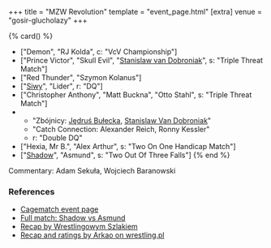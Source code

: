 +++
title = "MZW Revolution"
template = "event_page.html"
[extra]
venue = "gosir-glucholazy"
+++

{% card() %}
- ["Demon", "RJ Kolda", c: "VcV Championship"]
- ["Prince Victor", "Skull Evil", "[Stanislaw van Dobroniak](@/w/stanislaw-van-dobroniak.md)", s: "Triple Threat Match"]
- ["Red Thunder", "Szymon Kolanus"]
- ["[Siwy](@/w/szymon-siwiec.md)", "Lider", r: "DQ"]
- ["Christopher Anthony", "Matt Buckna", "Otto Stahl", s: "Triple Threat Match"]
- - "Zbójnicy: [Jędruś Bułecka](@/w/jedrus-bulecka.md), [Stanislaw Van Dobroniak](@/w/stanislaw-van-dobroniak.md)"
  - "Catch Connection: Alexander Reich, Ronny Kessler"
  - r: "Double DQ"
- ["Hexia, Mr B.", "Alex Arthur", s: "Two On One Handicap Match"]
- ["[Shadow](@/w/shadow.md)", "Asmund", s: "Two Out Of Three Falls"]
{% end %}

Commentary: Adam Sekuła, Wojciech Baranowski

### References

* [Cagematch event page](https://www.cagematch.net/?id=1&nr=164685)
* [Full match: Shadow vs Asmund](https://youtu.be/lzLRJC9qII0)
* [Recap by Wrestlingowym Szlakiem](https://www.youtube.com/live/PCDYlxWbNQA)
* [Recap and ratings by Arkao on wrestling.pl](https://www.wrestling.pl/news-recenzja-vod-mzw-revolution.html)

